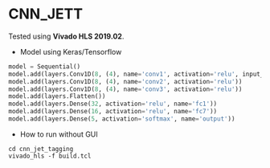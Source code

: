 # CNN_JETT
Tested using **Vivado HLS 2019.02**. 

- Model using Keras/Tensorflow
```python
model = Sequential()
model.add(layers.Conv1D(8, (4), name='conv1', activation='relu', input_shape=(16, 1)))
model.add(layers.Conv1D(8, (4), name='conv2', activation='relu'))
model.add(layers.Conv1D(8, (4), name='conv3', activation='relu'))
model.add(layers.Flatten())
model.add(layers.Dense(32, activation='relu', name='fc1'))
model.add(layers.Dense(16, activation='relu', name='fc7'))
model.add(layers.Dense(5, activation='softmax', name='output'))
```
- How to run without GUI
```batch
cd cnn_jet_tagging
vivado_hls -f build.tcl
```
